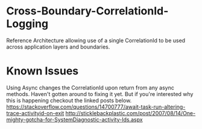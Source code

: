 # Cross-Boundary-CorrelationId-Logging
Reference Architecture allowing use of a single CorrelationId to be used across application layers and boundaries.

# Known Issues
Using Async changes the CorrelationId upon return from any async methods. Haven't gotten around to fixing it yet. But if you're interested why this is happening checkout the linked posts below.
https://stackoverflow.com/questions/14700777/await-task-run-altering-trace-activityid-on-exit
http://sticklebackplastic.com/post/2007/08/14/One-mighty-gotcha-for-SystemDiagnostic-activity-Ids.aspx
